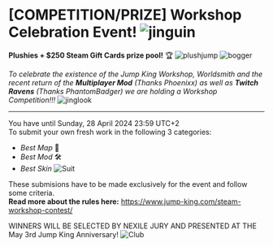 # [COMPETITION/PRIZE] Workshop Celebration Event! ![jinguin](https://cdn.discordapp.com/emojis/1184110427551047731.gif?size=44&quality=lossless)

**Plushies + $250 Steam Gift Cards prize pool!** 🏆 ![plushjump](https://cdn.discordapp.com/emojis/1103357468060418098.webp?size=44&quality=lossless) ![bogger](https://cdn.discordapp.com/emojis/656138607005925378.webp?size=44&quality=lossless) 

*To celebrate the existence of the Jump King Workshop, Worldsmith and the recent return of the **Multiplayer Mod** (Thanks Phoenixx) as well as **Twitch Ravens** (Thanks PhantomBadger) we are holding a Workshop Competition!!!* ![jinglook](https://cdn.discordapp.com/emojis/1054427292329328781.webp?size=44&quality=lossless)

---

You have until Sunday, 28 April 2024 23:59 UTC+2<br>
To submit your own fresh work in the following 3 categories:
- *Best Map* 🧩
- *Best Mod* 🛠️
- *Best Skin* ![Suit](https://cdn.discordapp.com/emojis/882372685533962251.webp?size=44&quality=lossless)

These submisions have to be made exclusively for the event and follow some criteria.<br>
**Read more about the rules here:** https://www.jump-king.com/steam-workshop-contest/

WINNERS WILL BE SELECTED BY NEXILE JURY AND PRESENTED AT THE May 3rd Jump King Anniversary! ![Club](https://cdn.discordapp.com/emojis/882226083628466187.webp?size=44&quality=lossless)